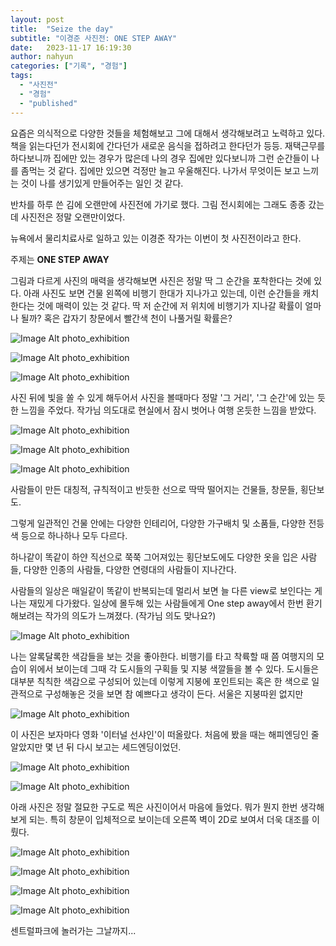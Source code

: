 ```yaml
---
layout: post
title:  "Seize the day"
subtitle: "이경준 사진전: ONE STEP AWAY"
date:   2023-11-17 16:19:30
author: nahyun
categories: ["기록", "경험"]
tags:
  - "사진전"
  - "경험"
  - "published"
---
```



요즘은 의식적으로 다양한 것들을 체험해보고 그에 대해서 생각해보려고 노력하고 있다. 책을 읽는다던가 전시회에 간다던가 새로운 음식을 접하려고 한다던가 등등. 재택근무를 하다보니까 집에만 있는 경우가 많은데 나의 경우 집에만 있다보니까 그런 순간들이 나를 좀먹는 것 같다. 집에만 있으면 걱정만 늘고 우울해진다. 나가서 무엇이든 보고 느끼는 것이 나를 생기있게 만들어주는 일인 것 같다. 

반차를 하루 쓴 김에 오랜만에 사진전에 가기로 했다. 그림 전시회에는 그래도 종종 갔는데 사진전은 정말 오랜만이었다. 

뉴욕에서 물리치료사로 일하고 있는 이경준 작가는 이번이 첫 사진전이라고 한다. 

주제는 **ONE STEP AWAY** 

그림과 다르게 사진의 매력을 생각해보면 사진은 정말 딱 그 순간을 포착한다는 것에 있다. 아래 사진도 보면 건물 왼쪽에 비행기 한대가 지나가고 있는데, 이런 순간들을 캐치한다는 것에 매력이 있는 것 같다. 딱 저 순간에 저 위치에 비행기가 지나갈 확률이 얼마나 될까? 혹은 갑자기 창문에서 빨간색 천이 나풀거릴 확률은?

![Image Alt photo_exhibition](/assets/img/231117/ny_15.jpg)

![Image Alt photo_exhibition](/assets/img/231117/ny_10.jpg)

![Image Alt photo_exhibition](/assets/img/231117/ny_03.jpg)


사진 뒤에 빛을 쏠 수 있게 해두어서 사진을 볼때마다 정말 '그 거리', '그 순간'에 있는 듯한 느낌을 주었다. 작가님 의도대로 현실에서 잠시 벗어나 여행 온듯한 느낌을 받았다.

![Image Alt photo_exhibition](/assets/img/231117/ny_13.jpg)


![Image Alt photo_exhibition](/assets/img/231117/ny_12.jpg)

![Image Alt photo_exhibition](/assets/img/231117/ny_09.jpg)

사람들이 만든 대칭적, 규칙적이고 반듯한 선으로 딱딱 떨어지는 건물들, 창문들, 횡단보도.

그렇게 일관적인 건물 안에는 다양한 인테리어, 다양한 가구배치 및 소품들, 다양한 전등 색 등으로 하나하나 모두 다르다.

하나같이 똑같이 하얀 직선으로 쭉쭉 그어져있는 횡단보도에도 다양한 옷을 입은 사람들, 다양한 인종의 사람들, 다양한 연령대의 사람들이 지나간다.

사람들의 일상은 매일같이 똑같이 반복되는데 멀리서 보면 늘 다른 view로 보인다는 게 나는 재밌게 다가왔다. 일상에 몰두해 있는 사람들에게 One step away에서 한번 환기해보려는 작가의 의도가 느껴졌다. (작가님 의도 맞나요?) 

![Image Alt photo_exhibition](/assets/img/231117/ny_02.jpg)

나는 알록달록한 색감들을 보는 것을 좋아한다. 비행기를 타고 착륙할 때 쯤 여행지의 모습이 위에서 보이는데 그때 각 도시들의 구획들 및 지붕 색깔들을 볼 수 있다. 도시들은 대부분 칙칙한 색감으로 구성되어 있는데 이렇게 지붕에 포인트되는 혹은 한 색으로 일관적으로 구성해놓은 것을 보면 참 예쁘다고 생각이 든다. 서울은 지붕따윈 없지만

![Image Alt photo_exhibition](/assets/img/231117/ny_08.jpg)

이 사진은 보자마다 영화 '이터널 선샤인'이 떠올랐다. 처음에 봤을 때는 해피엔딩인 줄 알았지만 몇 년 뒤 다시 보고는 세드엔딩이었던.

![Image Alt photo_exhibition](/assets/img/231117/ny_06.jpg)

![Image Alt photo_exhibition](/assets/img/231117/ny_07.jpg)

아래 사진은 정말 절묘한 구도로 찍은 사진이어서 마음에 들었다. 뭐가 뭔지 한번 생각해보게 되는. 특히 창문이 입체적으로 보이는데 오른쪽 벽이 2D로 보여서 더욱 대조를 이뤘다.

![Image Alt photo_exhibition](/assets/img/231117/ny_11.jpg)

![Image Alt photo_exhibition](/assets/img/231117/ny_14.jpg)

![Image Alt photo_exhibition](/assets/img/231117/ny_16.jpg)

![Image Alt photo_exhibition](/assets/img/231117/ny_05.jpg)

센트럴파크에 놀러가는 그날까지...